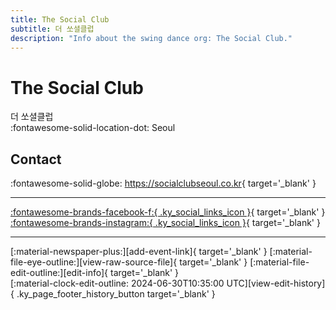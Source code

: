 ```yaml
---
title: The Social Club
subtitle: 더 쏘셜클럽
description: "Info about the swing dance org: The Social Club."
---
```


# The Social Club

더 쏘셜클럽  
:fontawesome-solid-location-dot: Seoul  


## Contact

:fontawesome-solid-globe: <https://socialclubseoul.co.kr>{ target='_blank' }  

---

 [:fontawesome-brands-facebook-f:{ .ky_social_links_icon }](https://www.facebook.com/socialclubseoul){ target='_blank' } [:fontawesome-brands-instagram:{ .ky_social_links_icon }](https://instagram.com/thesocialcluba){ target='_blank' }

---

<div class="ky_page_footer" markdown>
<div class="ky_page_footer_trailing" markdown="span">
[:material-newspaper-plus:][add-event-link]{ target='_blank' }
[:material-file-eye-outline:][view-raw-source-file]{ target='_blank' }
[:material-file-edit-outline:][edit-info]{ target='_blank' }
</div>
<div class="ky_page_footer_leading" markdown="span">
[:material-clock-edit-outline: 2024-06-30T10:35:00 UTC][view-edit-history]{ .ky_page_footer_history_button target='_blank' }
</div>
</div>

[add-event-link]: https://github.com/swingdance/events/issues/new?assignees=&labels=add+event&projects=&template=02-add_entity.yml&title=%5Bko_KR%5D%20%3CName%3E&region=ko_KR&province=Seoul&city=Seoul&org_id=the-social-club "Add Event"
[view-raw-source-file]: https://github.com/swingdance/orgs/blob/main/ko_KR/the-social-club.json "View Raw Source File"
[edit-info]: https://github.com/swingdance/orgs/issues/new?assignees=&labels=update+org&projects=&template=03-update_entity.yml&title=%5Bko_KR%5D%20The%20Social%20Club&region=ko_KR&id=the-social-club&name=The%20Social%20Club "Edit Info"

[view-edit-history]: https://github.com/swingdance/orgs/commits/main/ko_KR/the-social-club.json "View Edit History"
